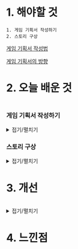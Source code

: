 # 1. 해야할 것
```
1. 게임 기획서 작성하기
2. 스토리 구상
```
[게임 기획서 작성법](https://dadidadi.tistory.com/3)

[게임 기획서의 방향](https://www.slideshare.net/iyooha/20101002-53482961)

# 2. 오늘 배운 것
```

```
### 게임 기획서 작성하기
<details>
<summary>접기/펼치기</summary>


</details>

### 스토리 구상
<details>
<summary>접기/펼치기</summary>

```
1. 주인공 스토리
2. 게임 스토리
```
[한니발 렉터](https://namu.wiki/w/%ED%95%9C%EB%8B%88%EB%B0%9C%20%EB%A0%89%ED%84%B0)

[예술 분과로서의 살인](http://www.workroompress.kr/books/on-murder-considered-as-one-of-the-fine-arts)

[리그오브레전드: 카다 진 이야기](https://namu.wiki/w/%EC%A7%84(%EB%A6%AC%EA%B7%B8%20%EC%98%A4%EB%B8%8C%20%EB%A0%88%EC%A0%84%EB%93%9C)/%EB%B0%B0%EA%B2%BD)

</details>



# 3. 개선
```

```
<details>
<summary>접기/펼치기</summary>


</details>



# 4. 느낀점
```

```


